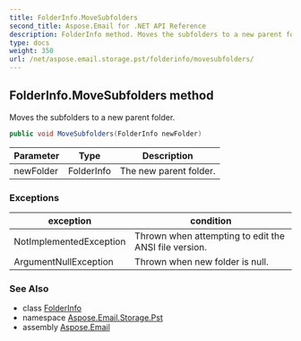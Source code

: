 ```yaml
---
title: FolderInfo.MoveSubfolders
second_title: Aspose.Email for .NET API Reference
description: FolderInfo method. Moves the subfolders to a new parent folder
type: docs
weight: 350
url: /net/aspose.email.storage.pst/folderinfo/movesubfolders/
---
```

## FolderInfo.MoveSubfolders method

Moves the subfolders to a new parent folder.

```csharp
public void MoveSubfolders(FolderInfo newFolder)
```

| Parameter | Type | Description |
| --- | --- | --- |
| newFolder | FolderInfo | The new parent folder. |

### Exceptions

| exception | condition |
| --- | --- |
| NotImplementedException | Thrown when attempting to edit the ANSI file version. |
| ArgumentNullException | Thrown when new folder is null. |

### See Also

* class [FolderInfo](../)
* namespace [Aspose.Email.Storage.Pst](../../folderinfo/)
* assembly [Aspose.Email](../../../)


